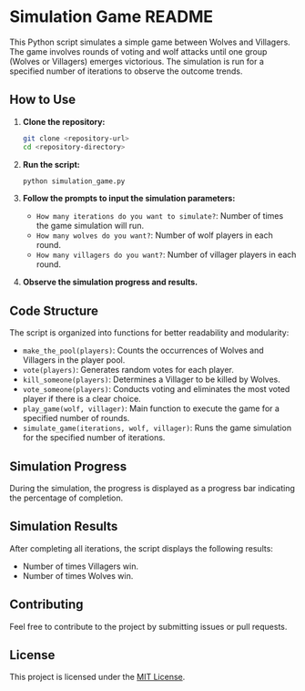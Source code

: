 # Simulation Game README

This Python script simulates a simple game between Wolves and Villagers. The game involves rounds of voting and wolf attacks until one group (Wolves or Villagers) emerges victorious. The simulation is run for a specified number of iterations to observe the outcome trends.

## How to Use

1. **Clone the repository:**

    ```bash
    git clone <repository-url>
    cd <repository-directory>
    ```

2. **Run the script:**

    ```bash
    python simulation_game.py
    ```

3. **Follow the prompts to input the simulation parameters:**

    - `How many iterations do you want to simulate?`: Number of times the game simulation will run.
    - `How many wolves do you want?`: Number of wolf players in each round.
    - `How many villagers do you want?`: Number of villager players in each round.

4. **Observe the simulation progress and results.**

## Code Structure

The script is organized into functions for better readability and modularity:

- `make_the_pool(players)`: Counts the occurrences of Wolves and Villagers in the player pool.
- `vote(players)`: Generates random votes for each player.
- `kill_someone(players)`: Determines a Villager to be killed by Wolves.
- `vote_someone(players)`: Conducts voting and eliminates the most voted player if there is a clear choice.
- `play_game(wolf, villager)`: Main function to execute the game for a specified number of rounds.
- `simulate_game(iterations, wolf, villager)`: Runs the game simulation for the specified number of iterations.

## Simulation Progress

During the simulation, the progress is displayed as a progress bar indicating the percentage of completion.

## Simulation Results

After completing all iterations, the script displays the following results:

- Number of times Villagers win.
- Number of times Wolves win.

## Contributing

Feel free to contribute to the project by submitting issues or pull requests.

## License

This project is licensed under the [MIT License](LICENSE).
